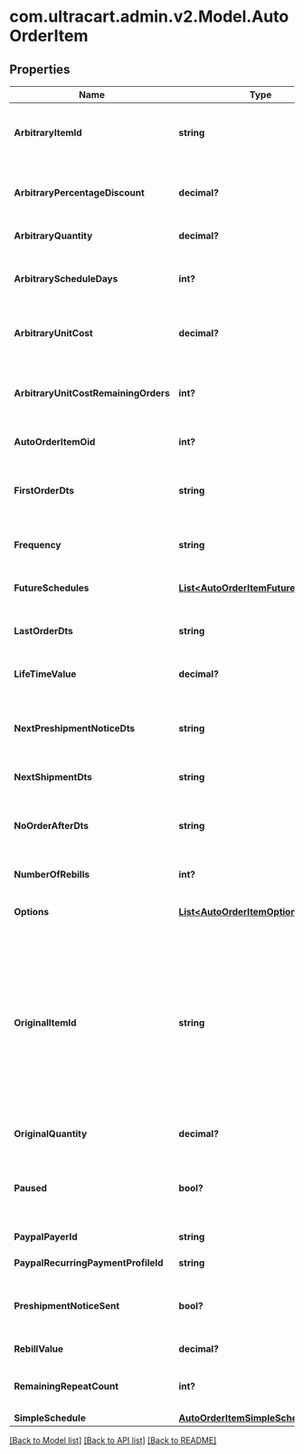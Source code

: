 # com.ultracart.admin.v2.Model.AutoOrderItem
## Properties

Name | Type | Description | Notes
------------ | ------------- | ------------- | -------------
**ArbitraryItemId** | **string** | Arbitrary item id that should be rebilled instead of the normal schedule | [optional] 
**ArbitraryPercentageDiscount** | **decimal?** | An arbitrary percentage discount to provide on future rebills | [optional] 
**ArbitraryQuantity** | **decimal?** | Arbitrary quantity to rebill | [optional] 
**ArbitraryScheduleDays** | **int?** | The number of days to rebill if the frequency is set to an arbitrary number of days | [optional] 
**ArbitraryUnitCost** | **decimal?** | Arbitrary unit cost that rebills of this item should occur at | [optional] 
**ArbitraryUnitCostRemainingOrders** | **int?** | The number of rebills to give the arbitrary unit cost on before reverting to normal pricing. | [optional] 
**AutoOrderItemOid** | **int?** | Primary key of AutoOrderItem | [optional] 
**FirstOrderDts** | **string** | Date/time of the first order of this item.  Null if item added to auto order and has not been rebilled yet. | [optional] 
**Frequency** | **string** | Frequency of the rebill if not a fixed schedule | [optional] 
**FutureSchedules** | [**List&lt;AutoOrderItemFutureSchedule&gt;**](AutoOrderItemFutureSchedule.md) | The future rebill schedule for this item up to the next ten rebills | [optional] 
**LastOrderDts** | **string** | Date/time of the last order of this item | [optional] 
**LifeTimeValue** | **decimal?** | The life time value of this item including the original purchase | [optional] 
**NextPreshipmentNoticeDts** | **string** | The date/time of when the next pre-shipment notice should be sent | [optional] 
**NextShipmentDts** | **string** | Date/time that this item is scheduled to rebill | [optional] 
**NoOrderAfterDts** | **string** | Date/time after which no additional rebills of this item should occur | [optional] 
**NumberOfRebills** | **int?** | The number of times this item has rebilled | [optional] 
**Options** | [**List&lt;AutoOrderItemOption&gt;**](AutoOrderItemOption.md) | Options associated with this item | [optional] 
**OriginalItemId** | **string** | The original item id purchased.  This item controls scheduling.  If you wish to modify a schedule, for example, from monthly to yearly, change this item from your monthly item to your yearly item, and then change the next_shipment_dts to your desired date. | [optional] 
**OriginalQuantity** | **decimal?** | The original quantity purchased | [optional] 
**Paused** | **bool?** | True if paused.  This field is an object instead of a primitive for backwards compatibility. | [optional] 
**PaypalPayerId** | **string** | The PayPal Payer ID tied to this item | [optional] 
**PaypalRecurringPaymentProfileId** | **string** | The PayPal Profile ID tied to this item | [optional] 
**PreshipmentNoticeSent** | **bool?** | True if the preshipment notice associated with the next rebill has been sent | [optional] 
**RebillValue** | **decimal?** | The value of the rebills of this item | [optional] 
**RemainingRepeatCount** | **int?** | The number of rebills remaining before this item is complete | [optional] 
**SimpleSchedule** | [**AutoOrderItemSimpleSchedule**](AutoOrderItemSimpleSchedule.md) |  | [optional] 


[[Back to Model list]](../README.md#documentation-for-models) [[Back to API list]](../README.md#documentation-for-api-endpoints) [[Back to README]](../README.md)

